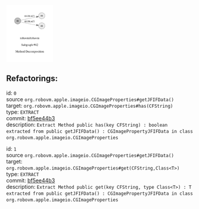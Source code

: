 <img src=subgraph_atomic_42.svg width=25%>

## Refactorings:

id: `0`\
source `org.robovm.apple.imageio.CGImageProperties#getJFIFData()`\
target: `org.robovm.apple.imageio.CGImageProperties#has(CFString)`\
type: `EXTRACT`\
commit: [bf5ee44b3](https://github.com/robovm/robovm/commit/bf5ee44b3b576e01ab09cae9f50300417b01dc07)\
description: `Extract Method public has(key CFString) : boolean extracted from public getJFIFData() : CGImagePropertyJFIFData in class org.robovm.apple.imageio.CGImageProperties`

id: `1`\
source `org.robovm.apple.imageio.CGImageProperties#getJFIFData()`\
target: `org.robovm.apple.imageio.CGImageProperties#get(CFString,Class<T>)`\
type: `EXTRACT`\
commit: [bf5ee44b3](https://github.com/robovm/robovm/commit/bf5ee44b3b576e01ab09cae9f50300417b01dc07)\
description: `Extract Method public get(key CFString, type Class<T>) : T extracted from public getJFIFData() : CGImagePropertyJFIFData in class org.robovm.apple.imageio.CGImageProperties`

